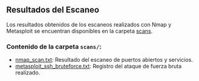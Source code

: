 ## Resultados del Escaneo

Los resultados obtenidos de los escaneos realizados con Nmap y Metasploit se encuentran disponibles en la carpeta [scans](./scans/).

### Contenido de la carpeta `scans/`:
- [nmap_scan.txt](./scans/nmap_scan.txt): Resultado del escaneo de puertos abiertos y servicios.
- [metasploit_ssh_bruteforce.txt](./scans/metasploit_scan.txt): Registro del ataque de fuerza bruta realizado.
